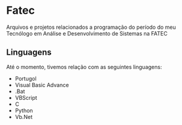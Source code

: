 # Fatec
Arquivos e projetos relacionados a programação do período do meu Tecnólogo em Análise e Desenvolvimento de Sistemas na FATEC

## Linguagens
Até o momento, tivemos relação com as seguintes linguagens:
* Portugol
* Visual Basic Advance
* .Bat
* VBScript
* C
* Python
* Vb.Net

